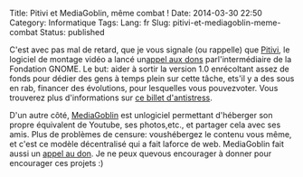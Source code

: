 Title: Pitivi et MediaGoblin, même combat !
Date: 2014-03-30 22:50
Category: Informatique
Tags:
Lang: fr
Slug: pitivi-et-mediagoblin-meme-combat
Status: published

C'est avec pas mal de retard, que je vous signale (ou rappelle) que [Pitivi](http://pitivi.org/), le logiciel de montage vidéo a lancé un[appel aux dons](http://fundraiser.pitivi.org/) parl'intermédiaire de la Fondation GNOME. Le but: aider à sortir la version 1.0 enrécoltant assez de fonds pour dédier des gens à temps plein sur cette tâche, ets'il y a des sous en rab, financer des évolutions, pour lesquelles vous pouvezvoter. Vous trouverez plus d'informations sur [ce billet d'antistress](http://libre-ouvert.toile-libre.org/index.php?article187/pitivi-a-besoin-de-vous).

D'un autre côté, [MediaGoblin](http://mediagoblin.org/) est unlogiciel permettant d'héberger son propre équivalent de Youtube, ses photos,etc., et partager cela avec ses amis. Plus de problèmes de censure: voushébergez le contenu vous même, et c'est ce modèle décentralisé qui a fait laforce de web. MediaGoblin fait aussi un [appel au don](http://mediagoblin.org/pages/campaign.html). Je ne peux quevous encourager à donner pour encourager ces projets :)
